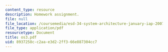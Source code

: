 ```yaml
---
content_type: resource
description: Homework assignment.
file: null
file_location: /coursemedia/esd-34-system-architecture-january-iap-2007/8937258cc2aae3d22ff366e887304cc7_os3.pdf
file_type: application/pdf
resourcetype: Document
title: os3.pdf
uid: 8937258c-c2aa-e3d2-2ff3-66e887304cc7
---
```

